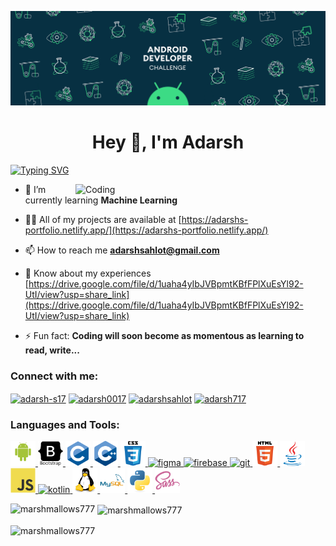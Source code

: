 ![logo](https://github.com/Marshmallows777/Marshmallows777/blob/master/github_banner.gif)

<h1 align="center">Hey 👋, I'm Adarsh</h1>

[![Typing SVG](https://readme-typing-svg.demolab.com?font=Fira+Code&size=25&duration=4000&pause=100&color=3DDC84&width=800&height=60&lines=A+passionate+Android+App+Developer)](https://git.io/typing-svg)

<img align="right" alt="Coding" width="400" src="https://camo.githubusercontent.com/5ddf73ad3a205111cf8c686f687fc216c2946a75005718c8da5b837ad9de78c9/68747470733a2f2f7468756d62732e6766796361742e636f6d2f4576696c4e657874446576696c666973682d736d616c6c2e676966"/>

- 🌱 I’m currently learning **Machine Learning**

- 👨‍💻 All of my projects are available at [https://adarshs-portfolio.netlify.app/](https://adarshs-portfolio.netlify.app/)

- 📫 How to reach me **adarshsahlot@gmail.com**

- 📄 Know about my experiences [https://drive.google.com/file/d/1uaha4yIbJVBpmtKBfFPlXuEsYl92-UtI/view?usp=share_link](https://drive.google.com/file/d/1uaha4yIbJVBpmtKBfFPlXuEsYl92-UtI/view?usp=share_link)

- ⚡ Fun fact: **Coding will soon become as momentous as learning to read, write...**

<h3 align="left">Connect with me:</h3>
<p align="left">
<a href="https://linkedin.com/in/adarsh-s17" target="blank"><img align="center" src="https://raw.githubusercontent.com/rahuldkjain/github-profile-readme-generator/master/src/images/icons/Social/linked-in-alt.svg" alt="adarsh-s17" height="30" width="40" /></a>
<a href="https://www.codechef.com/users/adarsh017" target="blank"><img align="center" src="https://cdn.jsdelivr.net/npm/simple-icons@3.1.0/icons/codechef.svg" alt="adarsh0017" height="30" width="40" /></a>
<a href="https://www.hackerrank.com/adarshshalot" target="blank"><img align="center" src="https://raw.githubusercontent.com/rahuldkjain/github-profile-readme-generator/master/src/images/icons/Social/hackerrank.svg" alt="adarshsahlot" height="30" width="40" /></a>
<a href="https://www.leetcode.com/adarsh17" target="blank"><img align="center" src="https://raw.githubusercontent.com/rahuldkjain/github-profile-readme-generator/master/src/images/icons/Social/leet-code.svg" alt="adarsh717" height="30" width="40" /></a>
</p>

<h3 align="left">Languages and Tools:</h3>
<p align="left"> <a href="https://developer.android.com" target="_blank" rel="noreferrer"> <img src="https://raw.githubusercontent.com/devicons/devicon/master/icons/android/android-original-wordmark.svg" alt="android" width="40" height="40"/> </a> <a href="https://getbootstrap.com" target="_blank" rel="noreferrer"> <img src="https://raw.githubusercontent.com/devicons/devicon/master/icons/bootstrap/bootstrap-plain-wordmark.svg" alt="bootstrap" width="40" height="40"/> </a> <a href="https://www.cprogramming.com/" target="_blank" rel="noreferrer"> <img src="https://raw.githubusercontent.com/devicons/devicon/master/icons/c/c-original.svg" alt="c" width="40" height="40"/> </a> <a href="https://www.w3schools.com/cpp/" target="_blank" rel="noreferrer"> <img src="https://raw.githubusercontent.com/devicons/devicon/master/icons/cplusplus/cplusplus-original.svg" alt="cplusplus" width="40" height="40"/> </a> <a href="https://www.w3schools.com/css/" target="_blank" rel="noreferrer"> <img src="https://raw.githubusercontent.com/devicons/devicon/master/icons/css3/css3-original-wordmark.svg" alt="css3" width="40" height="40"/> </a> <a href="https://www.figma.com/" target="_blank" rel="noreferrer"> <img src="https://www.vectorlogo.zone/logos/figma/figma-icon.svg" alt="figma" width="40" height="40"/> </a> <a href="https://firebase.google.com/" target="_blank" rel="noreferrer"> <img src="https://www.vectorlogo.zone/logos/firebase/firebase-icon.svg" alt="firebase" width="40" height="40"/> </a> <a href="https://git-scm.com/" target="_blank" rel="noreferrer"> <img src="https://www.vectorlogo.zone/logos/git-scm/git-scm-icon.svg" alt="git" width="40" height="40"/> </a> <a href="https://www.w3.org/html/" target="_blank" rel="noreferrer"> <img src="https://raw.githubusercontent.com/devicons/devicon/master/icons/html5/html5-original-wordmark.svg" alt="html5" width="40" height="40"/> </a> <a href="https://www.java.com" target="_blank" rel="noreferrer"> <img src="https://raw.githubusercontent.com/devicons/devicon/master/icons/java/java-original.svg" alt="java" width="40" height="40"/> </a> <a href="https://developer.mozilla.org/en-US/docs/Web/JavaScript" target="_blank" rel="noreferrer"> <img src="https://raw.githubusercontent.com/devicons/devicon/master/icons/javascript/javascript-original.svg" alt="javascript" width="40" height="40"/> </a> <a href="https://kotlinlang.org" target="_blank" rel="noreferrer"> <img src="https://www.vectorlogo.zone/logos/kotlinlang/kotlinlang-icon.svg" alt="kotlin" width="40" height="40"/> </a> <a href="https://www.linux.org/" target="_blank" rel="noreferrer"> <img src="https://raw.githubusercontent.com/devicons/devicon/master/icons/linux/linux-original.svg" alt="linux" width="40" height="40"/> </a> <a href="https://www.mysql.com/" target="_blank" rel="noreferrer"> <img src="https://raw.githubusercontent.com/devicons/devicon/master/icons/mysql/mysql-original-wordmark.svg" alt="mysql" width="40" height="40"/> </a> <a href="https://www.python.org" target="_blank" rel="noreferrer"> <img src="https://raw.githubusercontent.com/devicons/devicon/master/icons/python/python-original.svg" alt="python" width="40" height="40"/> </a> <a href="https://sass-lang.com" target="_blank" rel="noreferrer"> <img src="https://raw.githubusercontent.com/devicons/devicon/master/icons/sass/sass-original.svg" alt="sass" width="40" height="40"/> </a> </p>



<p><img align="left" src="https://github-readme-stats.vercel.app/api/top-langs?username=marshmallows777&show_icons=true&locale=en&layout=compact" alt="marshmallows777" /></p>

<p>&nbsp;<img align="center" src="https://github-readme-stats.vercel.app/api?username=marshmallows777&show_icons=true&locale=en" alt="marshmallows777" /></p>

<p><img align="center" src="https://github-readme-streak-stats.herokuapp.com/?user=marshmallows777&" alt="marshmallows777" /></p>
